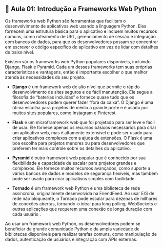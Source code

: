 ## 📝 Aula 01: Introdução a Frameworks Web Python
Os frameworks web Python são ferramentas que facilitam o desenvolvimento de aplicativos web usando a linguagem Python. Eles fornecem uma estrutura básica para o aplicativo e incluem muitos recursos comuns, como roteamento de URL, gerenciamento de sessão e integração com bancos de dados, para que os desenvolvedores possam se concentrar em escrever o código específico do aplicativo em vez de lidar com detalhes de baixo nível.

Existem vários frameworks web Python populares disponíveis, incluindo Django, Flask e Pyramid. Cada um desses frameworks tem suas próprias características e vantagens, então é importante escolher o que melhor atenda às necessidades do seu projeto.

- **Django** é um framework web de alto nível que permite o rápido desenvolvimento de sites seguros e de fácil manutenção. Ele segue a filosofia de “baterias incluídas” e fornece quase tudo que os desenvolvedores podem querer fazer “fora da caixa”. O Django é uma ótima escolha para projetos de médio a grande porte e é usado por muitos sites populares, como Instagram e Pinterest.

- **Flask** é um microframework web que foi projetado para ser leve e fácil de usar. Ele fornece apenas os recursos básicos necessários para criar um aplicativo web, mas é altamente extensível e pode ser usado para criar aplicativos complexos com a ajuda de extensões. O Flask é uma boa escolha para projetos menores ou para desenvolvedores que preferem ter mais controle sobre os detalhes do aplicativo.

- **Pyramid** é outro framework web popular que é conhecido por sua flexibilidade e capacidade de escalar para projetos grandes e complexos. Ele fornece muitos recursos avançados, como suporte a vários bancos de dados e modelos de segurança flexíveis, mas também pode ser usado para criar aplicativos simples com facilidade.

- **Tornado** é um framework web Python e uma biblioteca de rede assíncrona, originalmente desenvolvida na FriendFeed. Ao usar E/S de rede não bloqueante, o Tornado pode escalar para dezenas de milhares de conexões abertas, tornando-o ideal para long polling, WebSockets e outras aplicações que requerem uma conexão de longa duração com cada usuário .

Ao usar um framework web Python, os desenvolvedores podem se beneficiar da grande comunidade Python e da ampla variedade de bibliotecas disponíveis para realizar tarefas comuns, como manipulação de dados, autenticação de usuários e integração com APIs externas.